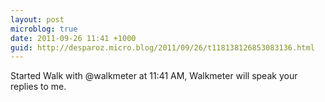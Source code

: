 ```yaml
---
layout: post
microblog: true
date: 2011-09-26 11:41 +1000
guid: http://desparoz.micro.blog/2011/09/26/t118138126853083136.html
---
```

Started Walk with @walkmeter at 11:41 AM, Walkmeter will speak your replies to me.
